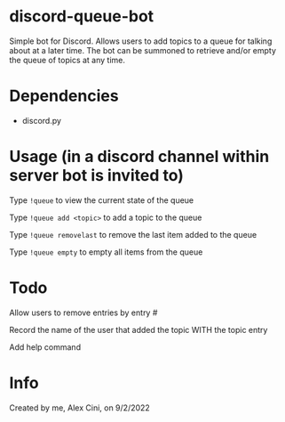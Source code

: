 # discord-queue-bot

Simple bot for Discord. Allows users to add topics to a queue for talking about at a later time. The bot can be summoned to retrieve and/or empty the queue of topics at any time.

# Dependencies

- discord.py

# Usage (in a discord channel within server bot is invited to)

Type `!queue` to view the current state of the queue

Type `!queue add <topic>` to add a topic to the queue

Type `!queue removelast` to remove the last item added to the queue

Type `!queue empty` to empty all items from the queue

# Todo

Allow users to remove entries by entry #

Record the name of the user that added the topic WITH the topic entry

Add help command


# Info

Created by me, Alex Cini, on 9/2/2022
